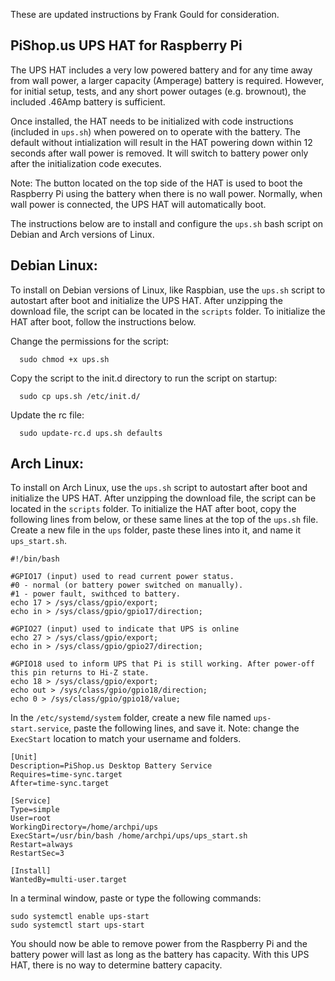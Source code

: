 These are updated instructions by Frank Gould for consideration.

## PiShop.us UPS HAT for Raspberry Pi

The UPS HAT includes a very low powered battery and for any time away from wall power, a larger capacity (Amperage) battery is required. However, for initial setup, tests, and any short power outages (e.g. brownout), the included .46Amp battery is sufficient. 

Once installed, the HAT needs to be initialized with code instructions (included in `ups.sh`) when powered on to operate with the battery. The default without intialization will result in the HAT powering down within 12 seconds after wall power is removed. It will switch to battery power only after the initialization code executes.

Note: The button located on the top side of the HAT is used to boot the Raspberry Pi using the battery when there is no wall power. Normally, when wall power is connected, the UPS HAT will automatically boot.

The instructions below are to install and configure the `ups.sh` bash script on Debian and Arch versions of Linux.

## Debian Linux: 
To install on Debian versions of Linux, like Raspbian, use the `ups.sh` script to autostart after boot and initialize the UPS HAT. After unzipping the download file, the script can be located in the `scripts` folder. To initialize the HAT after boot, follow the instructions below.

Change the permissions for the script:
```
  sudo chmod +x ups.sh
```

Copy the script to the init.d directory to run the script on startup:
```
  sudo cp ups.sh /etc/init.d/
```

Update the rc file:
```
  sudo update-rc.d ups.sh defaults
```

## Arch Linux: 
To install on Arch Linux, use the `ups.sh` script to autostart after boot and initialize the UPS HAT. After unzipping the download file, the script can be located in the `scripts` folder. To initialize the HAT after boot, copy the following lines from below, or these same lines at the top of the `ups.sh` file. Create a new file in the `ups` folder, paste these lines into it, and name it `ups_start.sh`.
```
#!/bin/bash

#GPIO17 (input) used to read current power status. 
#0 - normal (or battery power switched on manually). 
#1 - power fault, swithced to battery. 
echo 17 > /sys/class/gpio/export;
echo in > /sys/class/gpio/gpio17/direction;

#GPIO27 (input) used to indicate that UPS is online
echo 27 > /sys/class/gpio/export;
echo in > /sys/class/gpio/gpio27/direction;

#GPIO18 used to inform UPS that Pi is still working. After power-off this pin returns to Hi-Z state. 
echo 18 > /sys/class/gpio/export;
echo out > /sys/class/gpio/gpio18/direction;
echo 0 > /sys/class/gpio/gpio18/value;
```
In the `/etc/systemd/system` folder, create a new file named `ups-start.service`, paste the following lines, and save it. Note: change the `ExecStart` location to match your username and folders.
```
[Unit]
Description=PiShop.us Desktop Battery Service
Requires=time-sync.target
After=time-sync.target

[Service]
Type=simple
User=root
WorkingDirectory=/home/archpi/ups
ExecStart=/usr/bin/bash /home/archpi/ups/ups_start.sh
Restart=always
RestartSec=3

[Install]
WantedBy=multi-user.target
```
In a terminal window, paste or type the following commands:
```
sudo systemctl enable ups-start
sudo systemctl start ups-start
```
You should now be able to remove power from the Raspberry Pi and the battery power will last as long as the battery has capacity. With this UPS HAT, there is no way to determine battery capacity. 
